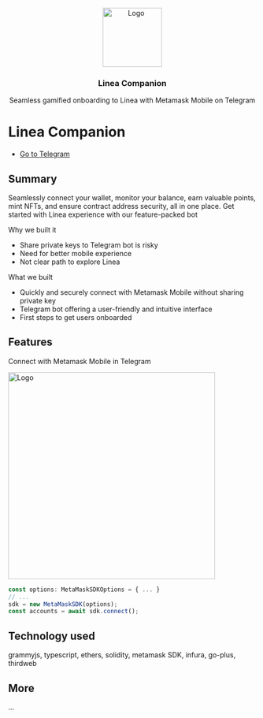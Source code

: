 <br />
<div align="center">
  <a href="https://github.com/aeither/azuro-telegram-bot">
    <img src="https://github.com/aeither/linea-companion/assets/36173828/f2a8e5f6-da3c-49d6-908a-2c2706dddc19" alt="Logo" width="120" >
  </a>

<h3 align="center">Linea Companion</h3>
  <p align="center">
    Seamless gamified onboarding to Linea with Metamask Mobile on Telegram
    <br />
  </p>
</div>

# Linea Companion

- [Go to Telegram](https://t.me/LineaCompanionBot)

## Summary

Seamlessly connect your wallet, monitor your balance, earn valuable points, mint NFTs, and ensure contract address security, all in one place. Get started with Linea experience with our feature-packed bot

Why we built it
- Share private keys to Telegram bot is risky
- Need for better mobile experience
- Not clear path to explore Linea

What we built
- Quickly and securely connect with Metamask Mobile without sharing private key
- Telegram bot offering a user-friendly and intuitive interface
- First steps to get users onboarded

## Features

Connect with Metamask Mobile in Telegram

<img src="https://github.com/aeither/linea-companion/assets/36173828/a23e80dd-2b53-4bec-a9c0-7b464ed4ddfb" alt="Logo" width="420" >

```jsx
const options: MetaMaskSDKOptions = { ... }
// ...
sdk = new MetaMaskSDK(options);
const accounts = await sdk.connect();
```

## Technology used

grammyjs, typescript, ethers, solidity, metamask SDK, infura, go-plus, thirdweb

## More

...

